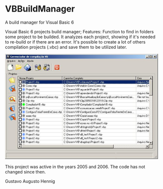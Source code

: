 # VBBuildManager
A build manager for Visual Basic 6

Visual Basic 6 projects build manager; Features: Function to find in folders some project to be builded. It analyzes each project, showing if it's needed to re-build or if there are an error. It's possible to create a lot of others compilation projects (.vbc) and save them to be utilized later.

![alt text](https://raw.githubusercontent.com/GustavoHennig/VBBuildManager/master/CompVBscreen.jpg "VBBuildManager")


This project was active in the years 2005 and 2006. The code has not changed since then.


Gustavo Augusto Hennig